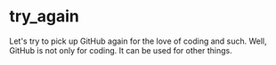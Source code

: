 # try_again
Let's try to pick up GitHub again
for the love of coding and such.
Well, GitHub is not only for coding.
It can be used for other things.
